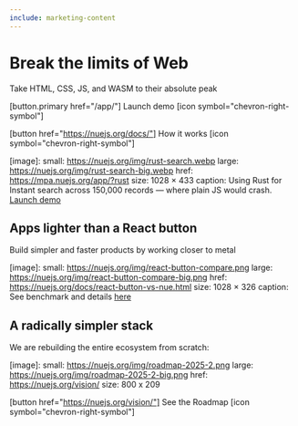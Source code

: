 ```yaml
---
include: marketing-content
---
```


# Break the limits of Web

Take HTML, CSS, JS, and WASM to their absolute peak


[button.primary href="/app/"]
  Launch demo [icon symbol="chevron-right-symbol"]

[button href="https://nuejs.org/docs/"]
  How it works [icon symbol="chevron-right-symbol"]

[image]:
  small: https://nuejs.org/img/rust-search.webp
  large: https://nuejs.org/img/rust-search-big.webp
  href: https://mpa.nuejs.org/app/?rust
  size: 1028 × 433
  caption: Using Rust for Instant search across 150,000 records — where plain JS would crash. [Launch demo](https://mpa.nuejs.org/app/?rust)



## Apps lighter than a React button

Build simpler and faster products by working closer to metal

[image]:
  small: https://nuejs.org/img/react-button-compare.png
  large: https://nuejs.org/img/react-button-compare-big.png
  href: https://nuejs.org/docs/react-button-vs-nue.html
  size: 1028 × 326
  caption: See benchmark and details [here](https://nuejs.org/docs/react-button-vs-nue.html)



## A radically simpler stack

We are rebuilding the entire ecosystem from scratch:

[image]:
  small: https://nuejs.org/img/roadmap-2025-2.png
  large: https://nuejs.org/img/roadmap-2025-2-big.png
  href: https://nuejs.org/vision/
  size: 800 x 209

[button href="https://nuejs.org/vision/"]
  See the Roadmap [icon symbol="chevron-right-symbol"]

